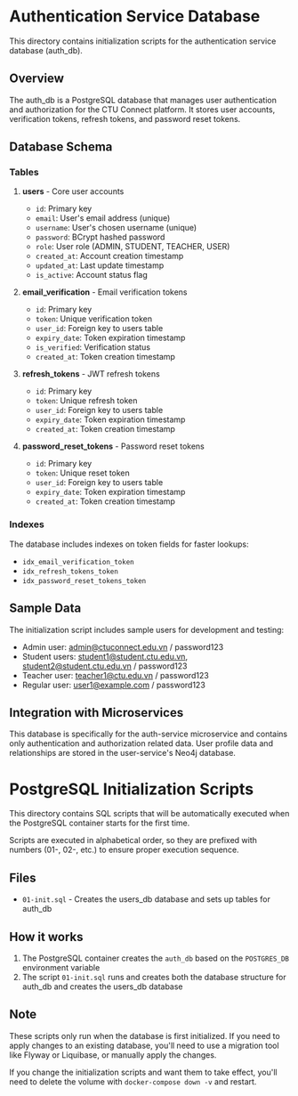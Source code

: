 # Authentication Service Database

This directory contains initialization scripts for the authentication service database (auth_db).

## Overview

The auth_db is a PostgreSQL database that manages user authentication and authorization for the CTU Connect platform. It stores user accounts, verification tokens, refresh tokens, and password reset tokens.

## Database Schema

### Tables

1. **users** - Core user accounts
   - `id`: Primary key
   - `email`: User's email address (unique)
   - `username`: User's chosen username (unique)
   - `password`: BCrypt hashed password
   - `role`: User role (ADMIN, STUDENT, TEACHER, USER)
   - `created_at`: Account creation timestamp
   - `updated_at`: Last update timestamp
   - `is_active`: Account status flag

2. **email_verification** - Email verification tokens
   - `id`: Primary key
   - `token`: Unique verification token
   - `user_id`: Foreign key to users table
   - `expiry_date`: Token expiration timestamp
   - `is_verified`: Verification status
   - `created_at`: Token creation timestamp

3. **refresh_tokens** - JWT refresh tokens
   - `id`: Primary key
   - `token`: Unique refresh token
   - `user_id`: Foreign key to users table
   - `expiry_date`: Token expiration timestamp
   - `created_at`: Token creation timestamp

4. **password_reset_tokens** - Password reset tokens
   - `id`: Primary key
   - `token`: Unique reset token
   - `user_id`: Foreign key to users table
   - `expiry_date`: Token expiration timestamp
   - `created_at`: Token creation timestamp

### Indexes

The database includes indexes on token fields for faster lookups:
- `idx_email_verification_token`
- `idx_refresh_tokens_token`
- `idx_password_reset_tokens_token`

## Sample Data

The initialization script includes sample users for development and testing:
- Admin user: admin@ctuconnect.edu.vn / password123
- Student users: student1@student.ctu.edu.vn, student2@student.ctu.edu.vn / password123
- Teacher user: teacher1@ctu.edu.vn / password123
- Regular user: user1@example.com / password123

## Integration with Microservices

This database is specifically for the auth-service microservice and contains only authentication and authorization related data. User profile data and relationships are stored in the user-service's Neo4j database.

# PostgreSQL Initialization Scripts

This directory contains SQL scripts that will be automatically executed when the PostgreSQL container starts for the first time.

Scripts are executed in alphabetical order, so they are prefixed with numbers (01-, 02-, etc.) to ensure proper execution sequence.

## Files

- `01-init.sql` - Creates the users_db database and sets up tables for auth_db

## How it works

1. The PostgreSQL container creates the `auth_db` based on the `POSTGRES_DB` environment variable
2. The script `01-init.sql` runs and creates both the database structure for auth_db and creates the users_db database

## Note

These scripts only run when the database is first initialized. If you need to apply changes to an existing database, you'll need to use a migration tool like Flyway or Liquibase, or manually apply the changes.

If you change the initialization scripts and want them to take effect, you'll need to delete the volume with `docker-compose down -v` and restart.
